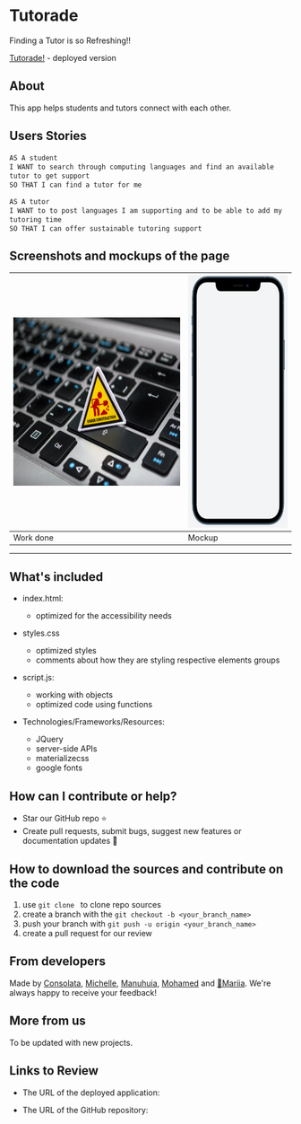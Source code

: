 # Tutorade
Finding a Tutor is so Refreshing!!

[Tutorade!](https://conso97.github.io/Tutorade/) - deployed version

## About

This app helps students and tutors connect with each other.

## Users Stories

```
AS A student
I WANT to search through computing languages and find an available tutor to get support 
SO THAT I can find a tutor for me
```

```
AS A tutor
I WANT to to post languages I am supporting and to be able to add my tutoring time
SO THAT I can offer sustainable tutoring support
```

## Screenshots and mockups of the page

| <img src="assets/images/pixels.jpg" width="450" height="300" alt="Appear soon"/>| <img src="assets/images/mock.jpeg" width="250" height="450" alt="Mockup"/> |
| --- | --- |
|  Work done | Mockup |

---

## What's included

- index.html:
    - optimized for the accessibility needs

- styles.css
  - optimized styles
  - comments about how they are styling respective elements groups
  
- script.js:
  - working with objects
  - optimized code using functions

- Technologies/Frameworks/Resources:
  - JQuery
  - server-side APIs
  - materializecss
  - google fonts
  

## How can I contribute or help?
- Star our GitHub repo :star:
- Create pull requests, submit bugs, suggest new features or documentation updates :wrench:


## How to download the sources and contribute on the code
1. use ```git clone ``` to clone repo sources
2. create a branch with the ```git checkout -b <your_branch_name>```
3. push your branch with ```git push -u origin <your_branch_name>``` 
4. create a pull request for our review

## From developers
Made by [Consolata](https://github.com/Conso97), [Michelle](https://github.com/michellecoder), [Manuhuia](https://github.com/ManuhuiaBarcham), [Mohamed](https://github.com/MohamedMesahel) and [:crab:Mariia](https://github.com/MaryVPie).
We're always happy to receive your feedback!

## More from us
To be updated with new projects.

## Links to Review
- The URL of the deployed application:

- The URL of the GitHub repository: 